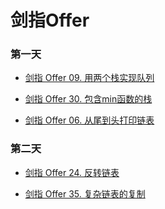 # 剑指Offer

### 第一天

- [剑指 Offer 09. 用两个栈实现队列]()

- [剑指 Offer 30. 包含min函数的栈]()

- [剑指 Offer 06. 从尾到头打印链表]()

### 第二天

- [剑指 Offer 24. 反转链表]()

- [剑指 Offer 35. 复杂链表的复制]()




